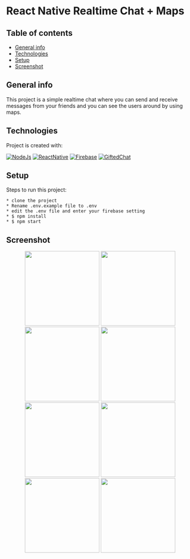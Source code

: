 # React Native Realtime Chat + Maps

## Table of contents
* [General info](#general-info)
* [Technologies](#technologies)
* [Setup](#setup)
* [Screenshot](#screenshot)

## General info
This project is a simple realtime chat where you can send and receive messages from your friends and you can see the users around by using maps.

## Technologies
Project is created with:

[![NodeJs](https://img.shields.io/badge/NodeJs-v.10.16-brightgreen)](https://nodejs.org/en/)
[![ReactNative](https://img.shields.io/badge/ReactNative-v.0.61-blue)](https://facebook.github.io/react-native/)
[![Firebase](https://img.shields.io/badge/Firebase-v.7.6.2-orange)](https://firebase.google.com/)
[![GiftedChat](https://img.shields.io/badge/GiftedChat-v.0.13-red)](https://www.npmjs.com/package/react-native-gifted-chat)
	
## Setup
Steps to run this project:

```
* clone the project
* Rename .env.example file to .env
* edit the .env file and enter your firebase setting
* $ npm install
* $ npm start
```

## Screenshot

<div align="center">
<img src=https://user-images.githubusercontent.com/48039021/72793504-20f12d80-3c6d-11ea-9f1e-2c6c3780686f.png width="200px" />
<img src=https://user-images.githubusercontent.com/48039021/72795091-a249bf80-3c6f-11ea-9179-4f2b7caba82c.png width="200px" />
<img src=https://user-images.githubusercontent.com/48039021/72795171-bdb4ca80-3c6f-11ea-8f14-f840b3b71328.png width="200px" />
<img src=https://user-images.githubusercontent.com/48039021/72795230-d58c4e80-3c6f-11ea-956e-09b8d6989d22.png width="200px" />
</div>

<div align="center">
<img src=https://user-images.githubusercontent.com/48039021/72795295-f785d100-3c6f-11ea-9a7e-23b1886eed3b.png width="200px" />
<img src=https://user-images.githubusercontent.com/48039021/72795348-11bfaf00-3c70-11ea-9f40-7c4bbc2893f2.png width="200px" />
<img src=https://user-images.githubusercontent.com/48039021/72795387-22702500-3c70-11ea-98b1-d7145e5e0db4.png width="200px" />
<img src=https://user-images.githubusercontent.com/48039021/72795423-30be4100-3c70-11ea-9bf3-86443ed6809a.png width="200px" />
</div>
